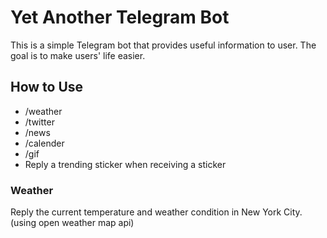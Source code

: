 # Yet Another Telegram Bot
This is a simple Telegram bot that provides useful information to user. The goal is to make users' life easier.

## How to Use
* /weather
* /twitter
* /news
* /calender
* /gif
* Reply a trending sticker when receiving a sticker

### Weather
Reply the current temperature and weather condition in New York City. (using open weather map api)
